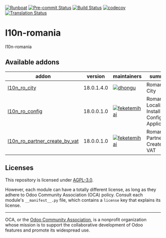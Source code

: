 
[![Runboat](https://img.shields.io/badge/runboat-Try%20me-875A7B.png)](https://runboat.odoo-community.org/builds?repo=OCA/l10n-romania&target_branch=18.0)
[![Pre-commit Status](https://github.com/OCA/l10n-romania/actions/workflows/pre-commit.yml/badge.svg?branch=18.0)](https://github.com/OCA/l10n-romania/actions/workflows/pre-commit.yml?query=branch%3A18.0)
[![Build Status](https://github.com/OCA/l10n-romania/actions/workflows/test.yml/badge.svg?branch=18.0)](https://github.com/OCA/l10n-romania/actions/workflows/test.yml?query=branch%3A18.0)
[![codecov](https://codecov.io/gh/OCA/l10n-romania/branch/18.0/graph/badge.svg)](https://codecov.io/gh/OCA/l10n-romania)
[![Translation Status](https://translation.odoo-community.org/widgets/l10n-romania-18-0/-/svg-badge.svg)](https://translation.odoo-community.org/engage/l10n-romania-18-0/?utm_source=widget)

<!-- /!\ do not modify above this line -->

# l10n-romania

l10n-romania

<!-- /!\ do not modify below this line -->

<!-- prettier-ignore-start -->

[//]: # (addons)

Available addons
----------------
addon | version | maintainers | summary
--- | --- | --- | ---
[l10n_ro_city](l10n_ro_city/) | 18.0.1.4.0 | [![dhongu](https://github.com/dhongu.png?size=30px)](https://github.com/dhongu) | Romania - City
[l10n_ro_config](l10n_ro_config/) | 18.0.0.1.0 | [![feketemihai](https://github.com/feketemihai.png?size=30px)](https://github.com/feketemihai) | Romania - Localization Install and Config Applications
[l10n_ro_partner_create_by_vat](l10n_ro_partner_create_by_vat/) | 18.0.0.1.0 | [![feketemihai](https://github.com/feketemihai.png?size=30px)](https://github.com/feketemihai) | Romania - Partner Create by VAT

[//]: # (end addons)

<!-- prettier-ignore-end -->

## Licenses

This repository is licensed under [AGPL-3.0](LICENSE).

However, each module can have a totally different license, as long as they adhere to Odoo Community Association (OCA)
policy. Consult each module's `__manifest__.py` file, which contains a `license` key
that explains its license.

----
OCA, or the [Odoo Community Association](http://odoo-community.org/), is a nonprofit
organization whose mission is to support the collaborative development of Odoo features
and promote its widespread use.

